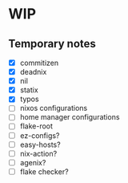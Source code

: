 # WIP

## Temporary notes
- [x] commitizen
- [x] deadnix
- [x] nil
- [x] statix
- [x] typos
- [ ] nixos configurations
- [ ] home manager configurations
- [ ] flake-root
- [ ] ez-configs?
- [ ] easy-hosts?
- [ ] nix-action?
- [ ] agenix?
- [ ] flake checker?